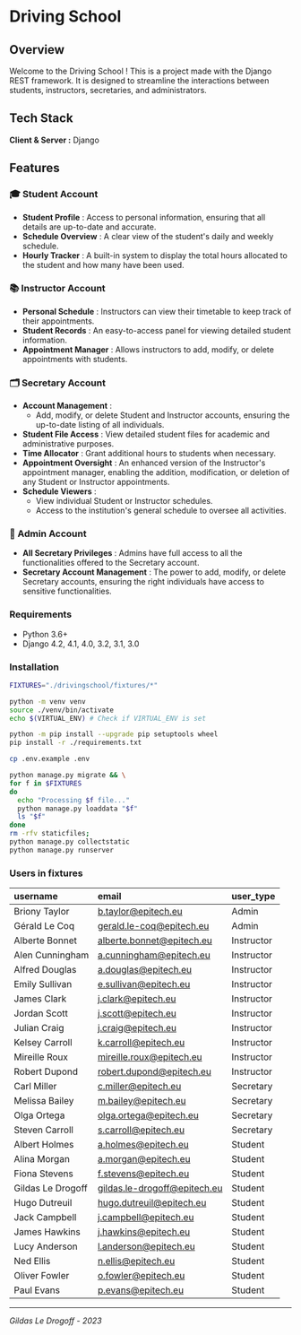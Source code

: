 # Driving School

<!-- ([Demo](https://gildas.le-drogoff.fr/car_crash/api/schema/swagger-ui/)) -->

## Overview

Welcome to the Driving School ! This is a project made with the Django REST framework. It is designed to streamline the interactions between students, instructors, secretaries, and administrators.

## Tech Stack

**Client & Server :** Django

## Features

### 🎓 Student Account

- **Student Profile** : Access to personal information, ensuring that all details are up-to-date and accurate.
- **Schedule Overview** : A clear view of the student's daily and weekly schedule.
- **Hourly Tracker** : A built-in system to display the total hours allocated to the student and how many have been used.

### 📚 Instructor Account

- **Personal Schedule** : Instructors can view their timetable to keep track of their appointments.
- **Student Records** : An easy-to-access panel for viewing detailed student information.
- **Appointment Manager** : Allows instructors to add, modify, or delete appointments with students.

### 🗂 Secretary Account

- **Account Management** :
  - Add, modify, or delete Student and Instructor accounts, ensuring the up-to-date listing of all individuals.
- **Student File Access** : View detailed student files for academic and administrative purposes.
- **Time Allocator** : Grant additional hours to students when necessary.
- **Appointment Oversight** : An enhanced version of the Instructor's appointment manager, enabling the addition, modification, or deletion of any Student or Instructor appointments.
- **Schedule Viewers** :
  - View individual Student or Instructor schedules.
  - Access to the institution's general schedule to oversee all activities.

### 👑 Admin Account

- **All Secretary Privileges** : Admins have full access to all the functionalities offered to the Secretary account.
- **Secretary Account Management** : The power to add, modify, or delete Secretary accounts, ensuring the right individuals have access to sensitive functionalities.

### Requirements

- Python 3.6+
- Django 4.2, 4.1, 4.0, 3.2, 3.1, 3.0

### Installation

```bash
FIXTURES="./drivingschool/fixtures/*"

python -m venv venv
source ./venv/bin/activate
echo $(VIRTUAL_ENV) # Check if VIRTUAL_ENV is set

python -m pip install --upgrade pip setuptools wheel
pip install -r ./requirements.txt

cp .env.example .env

python manage.py migrate && \
for f in $FIXTURES
do
  echo "Processing $f file..."
  python manage.py loaddata "$f"
  ls "$f"
done
rm -rfv staticfiles;
python manage.py collectstatic
python manage.py runserver
```

### Users in fixtures

| username          | email                        | user_type  |
| :---------------- | :--------------------------- | :--------- |
| Briony Taylor     | b.taylor@epitech.eu          | Admin      |
| Gérald Le Coq     | gerald.le-coq@epitech.eu     | Admin      |
| Alberte Bonnet    | alberte.bonnet@epitech.eu    | Instructor |
| Alen Cunningham   | a.cunningham@epitech.eu      | Instructor |
| Alfred Douglas    | a.douglas@epitech.eu         | Instructor |
| Emily Sullivan    | e.sullivan@epitech.eu        | Instructor |
| James Clark       | j.clark@epitech.eu           | Instructor |
| Jordan Scott      | j.scott@epitech.eu           | Instructor |
| Julian Craig      | j.craig@epitech.eu           | Instructor |
| Kelsey Carroll    | k.carroll@epitech.eu         | Instructor |
| Mireille Roux     | mireille.roux@epitech.eu     | Instructor |
| Robert Dupond     | robert.dupond@epitech.eu     | Instructor |
| Carl Miller       | c.miller@epitech.eu          | Secretary  |
| Melissa Bailey    | m.bailey@epitech.eu          | Secretary  |
| Olga Ortega       | olga.ortega@epitech.eu       | Secretary  |
| Steven Carroll    | s.carroll@epitech.eu         | Secretary  |
| Albert Holmes     | a.holmes@epitech.eu          | Student    |
| Alina Morgan      | a.morgan@epitech.eu          | Student    |
| Fiona Stevens     | f.stevens@epitech.eu         | Student    |
| Gildas Le Drogoff | gildas.le-drogoff@epitech.eu | Student    |
| Hugo Dutreuil     | hugo.dutreuil@epitech.eu     | Student    |
| Jack Campbell     | j.campbell@epitech.eu        | Student    |
| James Hawkins     | j.hawkins@epitech.eu         | Student    |
| Lucy Anderson     | l.anderson@epitech.eu        | Student    |
| Ned Ellis         | n.ellis@epitech.eu           | Student    |
| Oliver Fowler     | o.fowler@epitech.eu          | Student    |
| Paul Evans        | p.evans@epitech.eu           | Student    |

<hr />

_Gildas Le Drogoff - 2023_

<!-- Mireille Roux

MDPMDPMDP -->
